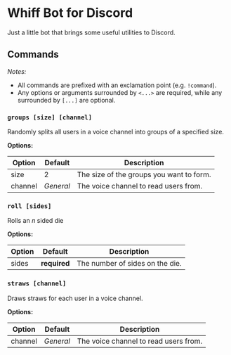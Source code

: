 # Whiff Bot for Discord

Just a little bot that brings some useful utilities to Discord.

## Commands

*Notes:*

- All commands are prefixed with an exclamation point (e.g. `!command`).
- Any options or arguments surrounded by `<...>` are required, while any surrounded by `[...]` are optional.

### `groups [size] [channel]`

Randomly splits all users in a voice channel into groups of a specified size.

**Options:**

| Option | Default | Description |
| ------ | ------- | ----------- |
| size   | 2 | The size of the groups you want to form. |
| channel | *General* | The voice channel to read users from. |

### `roll [sides]`

Rolls an *n* sided die

**Options:**

| Option | Default | Description |
| ------ | ------- | ----------- |
| sides | **required** | The number of sides on the die. |

### `straws [channel]`

Draws straws for each user in a voice channel.

**Options:**

| Option | Default | Description |
| ------ | ------- | ----------- |
| channel | *General* | The voice channel to read users from. |
